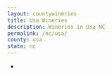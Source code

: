 ```yaml
---
layout: countywineries
title: Usa Wineries
description: Wineries in Usa NC
permalink: /nc/usa/
county: usa
state: nc
---
```

-
